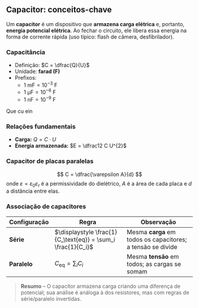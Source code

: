 ## Capacitor: conceitos-chave

Um **capacitor** é um dispositivo que **armazena carga elétrica** e, portanto, **energia potencial elétrica**. Ao fechar o circuito, ele libera essa energia na forma de corrente rápida (uso típico: flash de câmera, desfibrilador).

### Capacitância
- Definição: $C = \dfrac{Q}{U}$
- Unidade: **farad (F)**
- Prefixos:  
  - $1\text{ mF} = 10^{-3}\text{ F}$  
  - $1\text{ µF} = 10^{-6}\text{ F}$  
  - $1\text{ nF} = 10^{-9}\text{ F}$  

Que cu ein
### Relações fundamentais
- **Carga:** $Q = C \cdot U$  
- **Energia armazenada:** $E = \dfrac12 C U^{2}$  

### Capacitor de placas paralelas
$$
C = \dfrac{\varepsilon A}{d}
$$
onde $\varepsilon = \varepsilon_0 \varepsilon_r$ é a permissividade do dielétrico, $A$ é a área de cada placa e $d$ a distância entre elas.

### Associação de capacitores

| Configuração | Regra | Observação |
|--------------|-------|------------|
| **Série** | $\displaystyle \frac{1}{C_\text{eq}} = \sum_i \frac{1}{C_i}$ | Mesma **carga** em todos os capacitores; a tensão se divide |
| **Paralelo** | $\displaystyle C_\text{eq} = \sum_i C_i$ | Mesma **tensão** em todos; as cargas se somam |

> **Resumo** – O capacitor armazena carga criando uma diferença de potencial; sua análise é análoga à dos resistores, mas com regras de série/paralelo invertidas.
